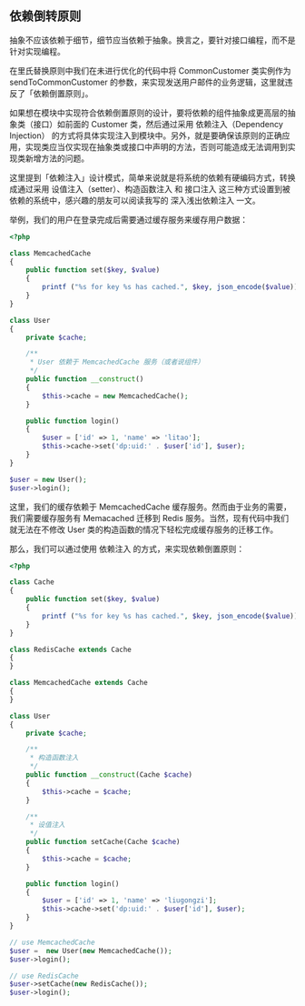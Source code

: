 ## 依赖倒转原则

抽象不应该依赖于细节，细节应当依赖于抽象。换言之，要针对接口编程，而不是针对实现编程。

在里氏替换原则中我们在未进行优化的代码中将 CommonCustomer 类实例作为 sendToCommonCustomer 的参数，来实现发送用户邮件的业务逻辑，这里就违反了「依赖倒置原则」。

如果想在模块中实现符合依赖倒置原则的设计，要将依赖的组件抽象成更高层的抽象类（接口）如前面的 Customer 类，然后通过采用 依赖注入（Dependency Injection） 的方式将具体实现注入到模块中。另外，就是要确保该原则的正确应用，实现类应当仅实现在抽象类或接口中声明的方法，否则可能造成无法调用到实现类新增方法的问题。

这里提到「依赖注入」设计模式，简单来说就是将系统的依赖有硬编码方式，转换成通过采用 设值注入（setter）、构造函数注入 和 接口注入 这三种方式设置到被依赖的系统中，感兴趣的朋友可以阅读我写的 深入浅出依赖注入 一文。

举例，我们的用户在登录完成后需要通过缓存服务来缓存用户数据：

````php
<?php

class MemcachedCache
{
    public function set($key, $value)
    {
        printf ("%s for key %s has cached.", $key, json_encode($value));
    }
}

class User
{
    private $cache;

    /**
     * User 依赖于 MemcachedCache 服务（或者说组件）
     */
    public function __construct()
    {
        $this->cache = new MemcachedCache();
    }

    public function login()
    {
        $user = ['id' => 1, 'name' => 'litao'];
        $this->cache->set('dp:uid:' . $user['id'], $user);
    }
}

$user = new User();
$user->login();
````
这里，我们的缓存依赖于 MemcachedCache 缓存服务。然而由于业务的需要，我们需要缓存服务有 Memacached 迁移到 Redis 服务。当然，现有代码中我们就无法在不修改 User 类的构造函数的情况下轻松完成缓存服务的迁移工作。

那么，我们可以通过使用 依赖注入 的方式，来实现依赖倒置原则：

````php
<?php

class Cache
{
    public function set($key, $value)
    {
        printf ("%s for key %s has cached.", $key, json_encode($value));
    }
}

class RedisCache extends Cache
{
}

class MemcachedCache extends Cache
{
}

class User
{
    private $cache;

    /**
     * 构造函数注入
     */
    public function __construct(Cache $cache)
    {
        $this->cache = $cache;
    }

    /**
     * 设值注入
     */
    public function setCache(Cache $cache)
    {
        $this->cache = $cache;
    }

    public function login()
    {
        $user = ['id' => 1, 'name' => 'liugongzi'];
        $this->cache->set('dp:uid:' . $user['id'], $user);
    }
}

// use MemcachedCache
$user =  new User(new MemcachedCache());
$user->login();

// use RedisCache
$user->setCache(new RedisCache());
$user->login();
````
